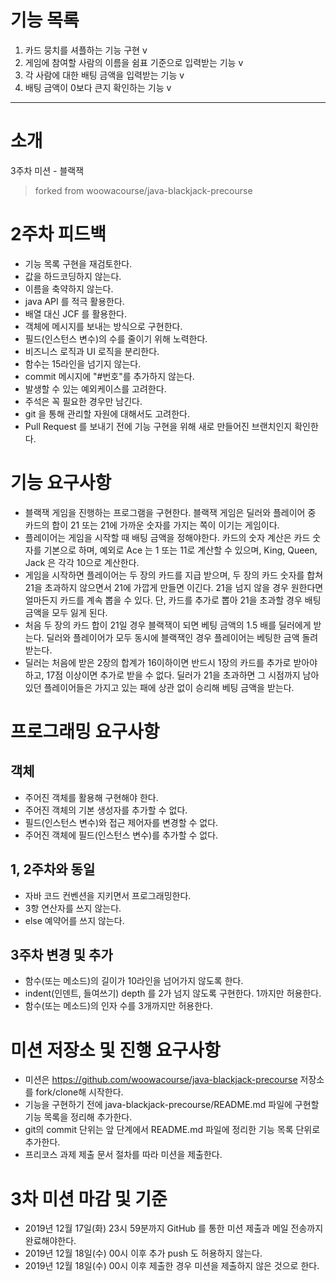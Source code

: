 # 기능 목록
1. 카드 뭉치를 셔플하는 기능 구현 v
2. 게임에 참여할 사람의 이름을 쉼표 기준으로 입력받는 기능 v
3. 각 사람에 대한 배팅 금액을 입력받는 기능 v
4. 배팅 금액이 0보다 큰지 확인하는 기능 v

------
# 소개
3주차 미션 - 블랙잭
> forked from woowacourse/java-blackjack-precourse

# 2주차 피드백
 - 기능 목록 구현을 재검토한다.
 - 값을 하드코딩하지 않는다.
 - 이름을 축약하지 않는다.
 - java API 를 적극 활용한다.
 - 배열 대신 JCF 를 활용한다.
 - 객체에 메시지를 보내는 방식으로 구현한다.
 - 필드(인스턴스 변수)의 수를 줄이기 위해 노력한다.
 - 비즈니스 로직과 UI 로직을 분리한다.
 - 함수는 15라인을 넘기지 않는다.
 - commit 메시지에 "#번호"를 추가하지 않는다.
 - 발생할 수 있는 예외케이스를 고려한다.
 - 주석은 꼭 필요한 경우만 남긴다.
 - git 을 통해 관리할 자원에 대해서도 고려한다.
 - Pull Request 를 보내기 전에 기능 구현을 위해 새로 만들어진 브랜치인지 확인한다.

# 기능 요구사항
 - 블랙잭 게임을 진행하는 프로그램을 구현한다. 블랙잭 게임은 딜러와 플레이어 중 카드의 합이 21 또는 21에 가까운 숫자를 가지는 쪽이 이기는 게임이다.
 - 플레이어는 게임을 시작할 때 배팅 금액을 정해야한다. 카드의 숫자 계산은 카드 숫자를 기본으로 하며, 예외로 Ace 는 1 또는 11로 계산할 수 있으며, King, Queen, Jack 은 각각 10으로 계산한다.
 - 게임을 시작하면 플레이어는 두 장의 카드를 지급 받으며, 두 장의 카드 숫자를 합쳐 21을 초과하지 않으면서 21에 가깝게 만들면 이긴다. 21을 넘지 않을 경우 원한다면 얼마든지 카드를 계속 뽑을 수 있다. 단, 카드를 추가로 뽑아 21을 초과할 경우 배팅 금액을 모두 잃게 된다.
 - 처음 두 장의 카드 합이 21일 경우 블랙잭이 되면 베팅 금액의 1.5 배를 딜러에게 받는다. 딜러와 플레이어가 모두 동시에 블랙잭인 경우 플레이어는 베팅한 금액 돌려받는다.
 - 딜러는 처음에 받은 2장의 합계가 16이하이면 반드시 1장의 카드를 추가로 받아야 하고, 17점 이상이면 추가로 받을 수 없다. 딜러가 21을 초과하면 그 시점까지 남아 있던 플레이어들은 가지고 있는 패에 상관 없이 승리해 베팅 금액을 받는다. 

# 프로그래밍 요구사항
## 객체
 - 주어진 객체를 활용해 구현해야 한다.
 - 주어진 객체의 기본 생성자를 추가할 수 없다.
 - 필드(인스턴스 변수)와 접근 제어자를 변경할 수 없다.
 - 주어진 객체에 필드(인스턴스 변수)를 추가할 수 없다.

## 1, 2주차와 동일
 - 자바 코드 컨벤션을 지키면서 프로그래밍한다.
 - 3항 연산자를 쓰지 않는다.
 - else 예약어를 쓰지 않는다. 
 
## 3주차 변경 및 추가
 - 함수(또는 메소드)의 길이가 10라인을 넘어가지 않도록 한다.
 - indent(인덴트, 들여쓰기) depth 를 2가 넘지 않도록 구현한다. 1까지만 허용한다.
 - 함수(또는 메소드)의 인자 수를 3개까지만 허용한다.

# 미션 저장소 및 진행 요구사항
 - 미션은 https://github.com/woowacourse/java-blackjack-precourse 저장소를 fork/clone해 시작한다.
 - 기능을 구현하기 전에 java-blackjack-precourse/README.md 파일에 구현할 기능 목록을 정리해 추가한다.
 - git의 commit 단위는 앞 단계에서 README.md 파일에 정리한 기능 목록 단위로 추가한다.
 - 프리코스 과제 제출 문서 절차를 따라 미션을 제출한다.

# 3차 미션 마감 및 기준
 - 2019년 12월 17일(화) 23시 59분까지 GitHub 를 통한 미션 제출과 메일 전송까지 완료해야한다.
 - 2019년 12월 18일(수) 00시 이후 추가 push 도 허용하지 않는다.
 - 2019년 12월 18일(수) 00시 이후 제출한 경우 미션을 제출하지 않은 것으로 한다.
